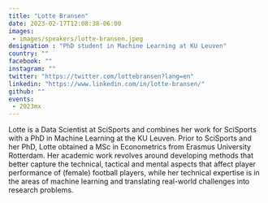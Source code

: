 ```yaml
---
title: "Lotte Bransen"
date: 2023-02-17T12:08:38-06:00
images: 
 - images/speakers/lotte-bransen.jpeg
designation : "PhD student in Machine Learning at KU Leuven"
country: ""
facebook: ""
instagram: ""
twitter: "https://twitter.com/lottebransen?lang=en"
linkedin: "https://www.linkedin.com/in/lotte-bransen/"
github: ""
events: 
 - 2023mx
---
```


Lotte is a Data Scientist at SciSports and combines her work for SciSports with a PhD in Machine Learning at the KU Leuven. Prior to SciSports and her PhD, Lotte obtained a MSc in Econometrics from Erasmus University Rotterdam. Her academic work revolves around developing methods that better capture the technical, tactical and mental aspects that affect player performance of (female) football players, while her technical expertise is in the areas of machine learning and translating real-world challenges into research problems.